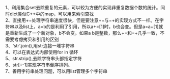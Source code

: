 1、利用集合set去除重复的元素，可以较为方便的实现非重复数据个数的统计。同时dict类似C++中的map，可以用来索引查找     
2、直接用+=处理字符串速度很快，但是要注意+=与=+的实现方式不一样。在字符串以及list上，a=b的是利用了引用，所以a+=[1]时，b也会变。但是a=a+[1]就是重新生成了一个新对象，b不会变。如果a b是整数，那么+=和=+几乎一致，不需要考虑拷贝和引用的区别  
3、‘str’.join(),用str连接一堆字符串   
4、可以在表达式内部使用for in 循环   
5、str.strip(),去除字符串头部指定字符   
6、str[::-1]实现字符串倒序排列。   
7、善用字符串处理问题，可以用list管理多个字符串    


